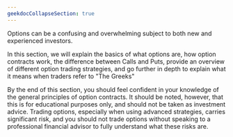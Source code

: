 ```yaml
---
geekdocCollapseSection: true
---
```



Options can be a confusing and overwhelming subject to both new and experienced investors.

In this section, we will explain the basics of what options are, how option contracts work, the difference between Calls and Puts, provide an overview of different option trading strategies, and go further in depth to explain what it means when traders refer to "The Greeks"

By the end of this section, you should feel confident in your knowledge of the general principles of option contracts. It should be noted, however, that this is for educational purposes only, and should not be taken as investment advice. Trading options, especially when using advanced strategies, carries significant risk, and you should not trade options without speaking to a professional financial advisor to fully understand what these risks are.
